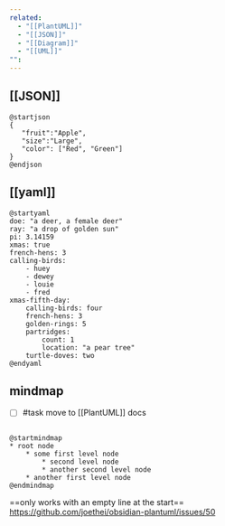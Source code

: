 ```yaml
---
related:
  - "[[PlantUML]]"
  - "[[JSON]]"
  - "[[Diagram]]"
  - "[[UML]]"
"":
---
```

## [[JSON]]

```plantuml
@startjson
{
   "fruit":"Apple",
   "size":"Large",
   "color": ["Red", "Green"]
}
@endjson
```

## [[yaml]]

```plantuml
@startyaml
doe: "a deer, a female deer"
ray: "a drop of golden sun"
pi: 3.14159
xmas: true
french-hens: 3
calling-birds: 
	- huey
	- dewey
	- louie
	- fred
xmas-fifth-day: 
	calling-birds: four
	french-hens: 3
	golden-rings: 5
	partridges: 
		count: 1
		location: "a pear tree"
	turtle-doves: two
@endyaml
```

## mindmap
- [ ] #task move to [[PlantUML]] docs
```plantuml

@startmindmap
* root node
	* some first level node
		* second level node
		* another second level node
	* another first level node
@endmindmap
```
==only works with an empty line at the start==  https://github.com/joethei/obsidian-plantuml/issues/50
